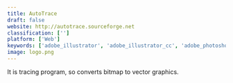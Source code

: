 ```yaml
---
title: AutoTrace
draft: false 
website: http://autotrace.sourceforge.net
classification: ['']
platform: ['Web']
keywords: ['adobe_illustrator', 'adobe_illustrator_cc', 'adobe_photoshop', 'bloom', 'cr8tracer', 'coreldraw_graphics_suite', 'delineate', 'filmora', 'inde_broadcast_ar', 'intaglio', 'kvec', 'linetracer', 'ras2vec', 'rastervect', 'super_vectorizer', 'vector_magic', 'vectorizer.io', 'wintopo']
image: logo.png
---
```

It is tracing program, so converts bitmap to vector graphics.